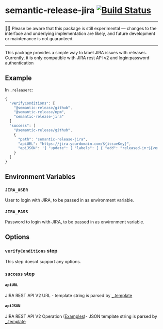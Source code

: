 # semantic-release-jira [![Build Status](https://travis-ci.org/juliangieseke/semantic-release-jira.svg?branch=master)](https://travis-ci.org/juliangieseke/semantic-release-jira)

---

👩‍🔬 Please be aware that this package is still experimental —
changes to the interface and underlying implementation are likely,
and future development or maintenance is not guaranteed.

---

This package provides a simple way to label JIRA issues with releases.
Currently, it is only compatible with JIRA rest API v2 and login:password authentication

## Example

In `.releaserc`:

```js
{
  "verifyConditions": [
    "@semantic-release/github",
    "@semantic-release/npm",
    "semantic-release-jira"
  ]
  "success": [
    "@semantic-release/github",
    {
      "path": "semantic-release-jira",
      "apiURL": "https://jira.yourdomain.com/${issueKey}",
      "apiJSON": '{ "update": { "labels": [ { "add": "released-in:${version}" } ] } }'
    }
  ]
}
```

## Environment Variables

### `JIRA_USER`

User to login with JIRA, to be passed in as environment variable.

### `JIRA_PASS`

Password to login with JIRA, to be passed in as environment variable.

## Options

### `verifyConditions` step

This step doesnt support any options.

### `success` step

#### `apiURL`

JIRA REST API V2 URL - template string is parsed by [\_.template](https://lodash.com/docs/4.17.10#template)

#### `apiJSON`

JIRA REST API V2 Operation ([Examples](https://developer.atlassian.com/server/jira/platform/updating-an-issue-via-the-jira-rest-apis-6848604/))- JSON template string is parsed by [\_.template](https://lodash.com/docs/4.17.10#template)
